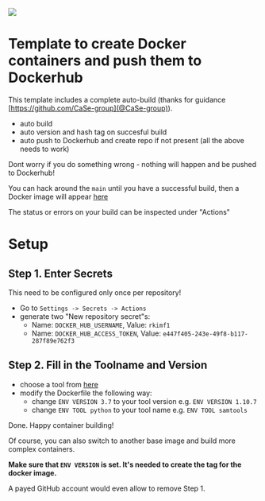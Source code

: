 ![](https://img.shields.io/badge/GitAction-docker-blue.svg)

# Template to create Docker containers and push them to Dockerhub

This template includes a complete auto-build (thanks for guidance [https://github.com/CaSe-group](@CaSe-group)).

* auto build
* auto version and hash tag on succesful build
* auto push to Dockerhub and create repo if not present (all the above needs to work)

Dont worry if you do something wrong - nothing will happen and be pushed to Dockerhub!

You can hack around the `main` until you have a successful build, then a Docker image will appear [here](https://hub.docker.com/repositories/u/rkimf1)

The status or errors on your build can be inspected under "Actions"

# Setup

## Step 1. Enter Secrets

This need to be configured only once per repository!

* Go to `Settings -> Secrets -> Actions`
* generate two "New repository secret"s:
    * Name: `DOCKER_HUB_USERNAME`, Value: `rkimf1`
    * Name: `DOCKER_HUB_ACCESS_TOKEN`, Value: `e447f405-243e-49f8-b117-287f89e762f3`

## Step 2. Fill in the Toolname and Version

* choose a tool from [here](https://bioconda.github.io/conda-recipe_index.html)
* modify the Dockerfile the following way:
  * change `ENV VERSION 3.7` to your tool version e.g. `ENV VERSION 1.10.7`
  * change `ENV TOOL python` to your tool name e.g. `ENV TOOL samtools`
  
Done. Happy container building!

Of course, you can also switch to another base image and build more complex containers.

**Make sure that `ENV VERSION` is set. It's needed to create the tag for the docker image.**

A payed GitHub account would even allow to remove Step 1. 

